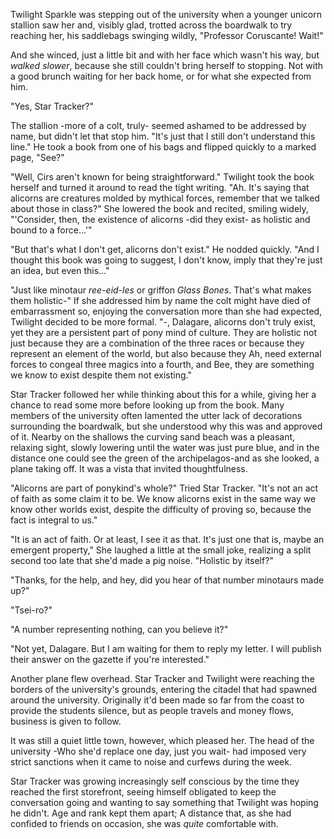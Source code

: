 Twilight Sparkle was stepping out of the university when a younger unicorn stallion saw her and, visibly glad, trotted across the boardwalk to try reaching her, his saddlebags swinging wildly, "Professor Coruscante! Wait!"

And she winced, just a little bit and with her face which wasn't his way, but *walked slower*, because she still couldn't bring herself to stopping. Not with a good brunch waiting for her back home, or for what she expected from him.

 "Yes, Star Tracker?"

The stallion -more of a colt, truly- seemed ashamed to be addressed by name, but didn't let that stop him. "It's just that I still don't understand this line." He took a book from one of his bags and flipped quickly to a marked page, "See?"

 "Well, Cirs aren't known for being straightforward." Twilight took the book herself and turned it around to read the tight writing. "Ah. It's saying that alicorns are creatures molded by mythical forces, remember that we talked about those in class?" She lowered the book and recited, smiling widely, "'Consider, then, the existence of alicorns -did they exist- as holistic and bound to a force...'"

 "But that's what I don't get, alicorns don't exist." He nodded quickly. "And I thought this book was going to suggest, I don't know, imply that they're just an idea, but even this..."

 "Just like minotaur *ree-eid-les* or griffon *Glass Bones*. That's what makes them holistic-" If she addressed him by name the colt might have died of embarrassment so, enjoying the conversation more than she had expected, Twilight decided to be more formal. "-, Dalagare, alicorns don't truly exist, yet they are a persistent part of pony mind of culture. They are holistic not just because they are a combination of the three races or because they represent an element of the world, but also because they Ah, need external forces to congeal three magics into a fourth, and Bee, they are something we know to exist despite them not existing."

Star Tracker followed her while thinking about this for a while, giving her a chance to read some more before looking up from the book. Many members of the university often lamented the utter lack of decorations surrounding the boardwalk, but she understood why this was and approved of it. Nearby on the shallows the curving sand beach was a pleasant, relaxing sight, slowly lowering until the water was just pure blue, and in the distance one could see the green of the archipelagos-and as she looked, a plane taking off. It was a vista that invited thoughtfulness.

 "Alicorns are part of ponykind's whole?" Tried Star Tracker. "It's not an act of faith as some claim it to be. We know alicorns exist in the same way we know other worlds exist, despite the difficulty of proving so, because the fact is integral to us."

 "It is an act of faith. Or at least, I see it as that. It's just one that is, maybe an emergent property," She laughed a little at the small joke, realizing a split second too late that she'd made a pig noise. "Holistic by itself?"

 "Thanks, for the help, and hey, did you hear of that number minotaurs made up?"

 "Tsei-ro?"

 "A number representing nothing, can you believe it?"

 "Not yet, Dalagare. But I am waiting for them to reply my letter. I will publish their answer on the gazette if you're interested."

Another plane flew overhead. Star Tracker and Twilight were reaching the borders of the university's grounds, entering the citadel that had spawned around the university. Originally it'd been made so far from the coast to provide the students silence, but as people travels and money flows, business is given to follow.

It was still a quiet little town, however, which pleased her. The head of the university -Who she'd replace one day, just you wait- had imposed very strict sanctions when it came to noise and curfews during the week.

Star Tracker was growing increasingly self conscious by the time they reached the first storefront, seeing himself obligated to keep the conversation going and wanting to say something that Twilight was hoping he didn't. Age and rank kept them apart; A distance that, as she had confided to friends on occasion, she was *quite* comfortable with.

